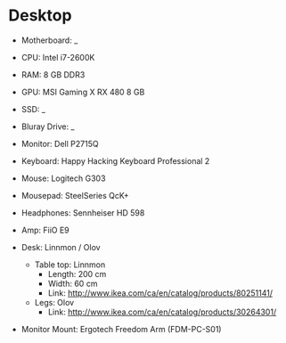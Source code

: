 # Desktop

- Motherboard: _
- CPU: Intel i7-2600K
- RAM: 8 GB DDR3
- GPU: MSI Gaming X RX 480 8 GB
- SSD: _
- Bluray Drive: _

- Monitor: Dell P2715Q
- Keyboard: Happy Hacking Keyboard Professional 2
- Mouse: Logitech G303
- Mousepad: SteelSeries QcK+

- Headphones: Sennheiser HD 598
- Amp: FiiO E9

- Desk: Linnmon / Olov
  - Table top: Linnmon
    - Length: 200 cm
    - Width: 60 cm
    - Link: http://www.ikea.com/ca/en/catalog/products/80251141/
  - Legs: Olov
    - Link: http://www.ikea.com/ca/en/catalog/products/30264301/
- Monitor Mount: Ergotech Freedom Arm (FDM-PC-S01)
